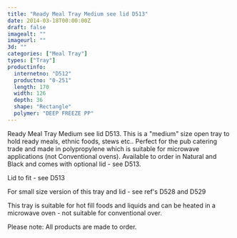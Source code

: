 ```yaml
---
title: "Ready Meal Tray Medium see lid D513"
date: 2014-03-18T00:00:00Z
draft: false
imagealt: ""
imageurl: ""
3d: ""
categories: ["Meal Tray"]
types: ["Tray"]
productinfo:
  internetno: "D512"
  productno: "0-251"
  length: 170
  width: 126
  depth: 36
  shape: "Rectangle"
  polymer: "DEEP FREEZE PP"
---
```

Ready Meal Tray Medium see lid D513. This is a "medium" size open tray to hold ready meals, ethnic foods, stews etc.. Perfect for the pub catering trade and made in polypropylene which is suitable for microwave applications (not Conventional ovens). Available to order in Natural and Black and comes with optional lid - see D513.

Lid to fit - see D513

For small size version of this tray and lid - see ref's D528 and D529

This tray is suitable for hot fill foods and liquids and can be heated in a microwave oven - not suitable for conventional over.

Please note: All products are made to order.

 